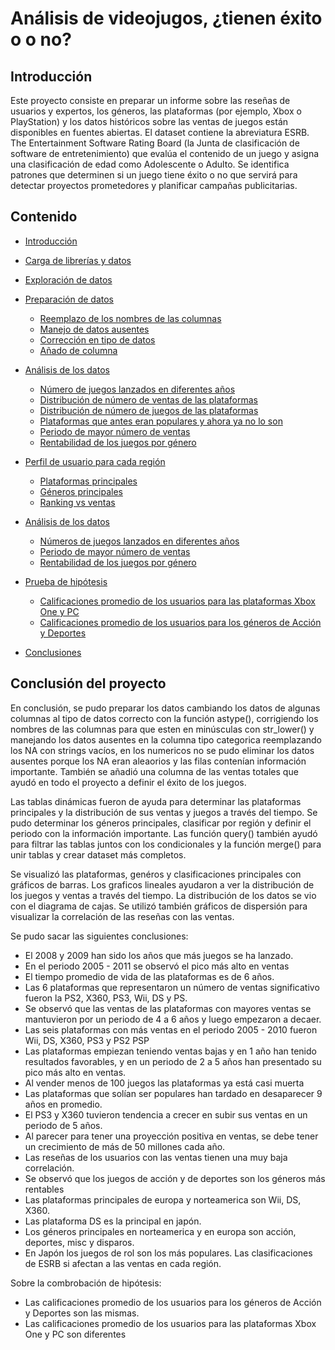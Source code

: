 
# Análisis de videojugos, ¿tienen éxito o o no?
## Introducción 
Este proyecto consiste en preparar un informe sobre las reseñas de usuarios y expertos, los géneros, las plataformas (por ejemplo, Xbox o PlayStation) y los datos históricos sobre las ventas de juegos están disponibles en fuentes abiertas. 
El dataset contiene la abreviatura ESRB. The Entertainment Software Rating Board (la Junta de clasificación de software de entretenimiento) que evalúa el contenido de un juego y asigna una clasificación de edad como Adolescente o Adulto.
Se identifica patrones que determinen si un juego tiene éxito o no que servirá para detectar proyectos prometedores y planificar campañas publicitarias.
## Contenido

* [Introducción](#intro)
* [Carga de librerías y datos](#data_review)
* [Exploración de datos](#explore)
* [Preparación de datos](#data_preprocessing)
    * [Reemplazo de los nombres de las columnas](#header_style)
    * [Manejo de datos ausentes](#missing_values)
    * [Corrección en tipo de datos](#duplicates)
    * [Añado de columna](#data_preprocessing_conclusions)
* [Análisis de los datos](#analisis)
    * [Número de juegos lanzados en diferentes años](#1)
    * [Distribución de número de ventas de las plataformas](#2)
    * [Distribución de número de juegos de las plataformas](#3)
    * [Plataformas que antes eran populares y ahora ya no lo son](#4)
    * [Periodo de mayor número de ventas](#5)
    * [Rentabilidad de los juegos por género](#6)

* [Perfil de usuario para cada región](#perfil)
    * [Plataformas principales](#header_style)
    * [Géneros principales](#missing_values)
    * [Ranking vs ventas](#duplicates)
* [Análisis de los datos](#analisis)
    * [Números de juegos lanzados en diferentes años](#header_style)
    * [Periodo de mayor número de ventas](#missing_values)
    * [Rentabilidad de los juegos por género](#duplicates)
* [Prueba de hipótesis](#hypotheses)
    * [Calificaciones promedio de los usuarios para las plataformas Xbox One y PC](#activity)
    * [Calificaciones promedio de los usuarios para los géneros de Acción y Deportes ](#week)
* [Conclusiones](#end)
## Conclusión del proyecto 
En conclusión, se pudo preparar los datos cambiando los datos de algunas columnas al tipo de datos correcto con la función astype(), corrigiendo los nombres de las columnas para que esten en minúsculas con str_lower() y manejando los datos ausentes en la columna tipo categorica reemplazando los NA con strings vacíos, en los numericos no se pudo eliminar los datos ausentes porque los NA eran aleaorios y las filas contenían información importante. También se añadió una columna de las ventas totales que ayudó en todo el proyecto a definir el éxito de los juegos.

Las tablas dinámicas fueron de ayuda para determinar las plataformas principales y la distribución de sus ventas y juegos a través del tiempo. Se pudo determinar los géneros principales, clasificar por región y definir el periodo con la información importante. Las función query() también ayudó para filtrar las tablas juntos con los condicionales y la función merge() para unir tablas y crear dataset más completos.

Se visualizó las plataformas, genéros y clasificaciones principales con gráficos de barras. Los graficos lineales ayudaron a ver la distribución de los juegos y ventas a través del tiempo. La distribución de los datos se vio con el diagrama de cajas. Se utilizó también gráficos de dispersión para visualizar la correlación de las reseñas con las ventas.

Se pudo sacar las siguientes conclusiones: 
- El 2008 y 2009 han sido los años que más juegos se ha lanzado.
- En el periodo 2005 - 2011 se observó el pico más alto en ventas
- El tiempo promedio de vida de las plataformas es de 6 años.
- Las 6 plataformas que representaron un número de ventas significativo fueron la PS2, X360, PS3, Wii, DS y PS.
- Se observó que las ventas de las plataformas con mayores ventas se mantuvieron por un periodo de 4 a 6 años y luego empezaron a decaer.
- Las seis plataformas con más ventas en el periodo  2005 - 2010 fueron Wii, DS, X360, PS3 y PS2 PSP
- Las plataformas empiezan teniendo ventas bajas y en 1 año han tenido resultados favorables, y en un periodo de 2 a 5 años han presentado su pico más alto en ventas. 
- Al vender menos de 100 juegos las plataformas ya está casi muerta 
- Las plataformas que solían ser populares han tardado en desaparecer 9 años en promedio.
- El PS3 y X360 tuvieron tendencia a crecer en subir sus ventas en un periodo de 5 años.
- Al parecer para tener una proyección positiva en ventas, se debe tener un crecimiento de más de 50 millones cada año. 
- Las reseñas de los usuarios con las ventas tienen una muy baja correlación.
- Se observó que los juegos de acción y de deportes son los géneros más rentables
- Las plataformas principales de europa y norteamerica son  Wii, DS, X360.
- Las plataforma DS es la principal en japón.
- Los géneros principales en norteamerica y en europa son acción, deportes, misc y disparos.
- En Japón los juegos de rol son los más populares.
  Las clasificaciones de ESRB si afectan a las ventas en cada región.

Sobre la combrobación de hipótesis:
- Las calificaciones promedio de los usuarios para los géneros de Acción y Deportes son las mismas.
- Las calificaciones promedio de los usuarios para las plataformas Xbox One y PC son diferentes
